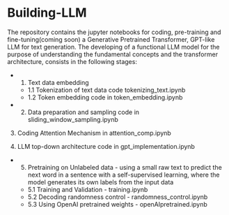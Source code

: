 # Building-LLM

The repository contains the jupyter notebooks for coding, pre-training and fine-tuning(coming soon) a Generative Pretrained Transformer, GPT-like LLM for text generation. The developing of a functional LLM model for the purpose of understanding the fundamental concepts and the transformer architecture, consists in the following stages:


* 1. Text data embedding
  * 1.1 Tokenization of text data code tokenizing_text.ipynb
  * 1.2 Token embedding code in token_embedding.ipynb  

* 2. Data preparation and sampling code in sliding_window_sampling.ipynb

3. Coding Attention Mechanism in attention_comp.ipynb

4. LLM top-down architecture code in gpt_implementation.ipynb

* 5. Pretraining on Unlabeled data - using a small raw text to predict the next word in a sentence with a self-supervised learning, where the model generates its own labels from the input data
  * 5.1 Training and Validation - training.ipynb
  * 5.2 Decoding randomness control - randomness_control.ipynb
  * 5.3 Using OpenAI pretrained weights - openAIpretrained.ipynb
